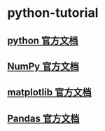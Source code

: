 # python-tutorial

## [python 官方文档](https://docs.python.org/zh-cn/3/)

## [NumPy 官方文档](https://www.numpy.org.cn/user/quickstart.html)

## [matplotlib 官方文档](https://matplotlib.org/stable/tutorials/index)

## [Pandas 官方文档](https://www.pypandas.cn/docs/)